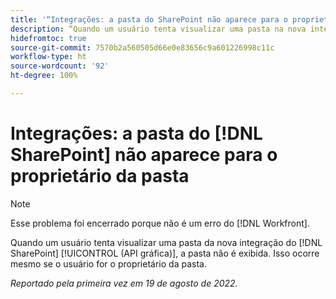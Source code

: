 ```yaml
---
title: '“Integrações: a pasta do SharePoint não aparece para o proprietário da pasta”'
description: “Quando um usuário tenta visualizar uma pasta na nova integração do SharePoint (API gráfica), ela não é exibida. Isso ocorre mesmo se o usuário for o proprietário da pasta.”
hidefromtoc: true
source-git-commit: 7570b2a560505d66e0e83656c9a601226998c11c
workflow-type: ht
source-wordcount: '92'
ht-degree: 100%

---
```



# Integrações: a pasta do [!DNL SharePoint] não aparece para o proprietário da pasta

>[!NOTE]
>
>Esse problema foi encerrado porque não é um erro do [!DNL Workfront].

Quando um usuário tenta visualizar uma pasta da nova integração do [!DNL SharePoint] [!UICONTROL (API gráfica)], a pasta não é exibida. Isso ocorre mesmo se o usuário for o proprietário da pasta.

_Reportado pela primeira vez em 19 de agosto de 2022._

